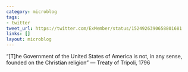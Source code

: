 ```yaml
---
category: microblog
tags:
- twitter
tweet_url: https://twitter.com/ExMember/status/1524926390658801681
links: []
layout: microblog
---
```

“[T]he Government of the United States of America is not, in any sense, founded on the Christian religion” — Treaty of Tripoli, 1796
